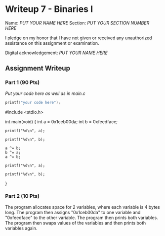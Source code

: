 # Writeup 7 - Binaries I

Name: *PUT YOUR NAME HERE*
Section: *PUT YOUR SECTION NUMBER HERE*

I pledge on my honor that I have not given or received any unauthorized
assistance on this assignment or examination.

Digital acknowledgement: *PUT YOUR NAME HERE*

## Assignment Writeup

### Part 1 (90 Pts)

*Put your code here as well as in main.c*
```c
printf("your code here");
```
#include <stdio.h>

int main(void) {
	int a = 0x1ceb00da;
	int b = 0xfeedface;

	printf("%d\n", a);

	printf("%d\n", b);

	a ^= b;
	b ^= a;
	a ^= b;

	printf("%d\n", a);

	printf("%d\n", b);
}


### Part 2 (10 Pts)

The program allocates space for 2 variables, where each variable is 4 bytes long. The program then assigns "0x1ceb00da" to one variable and "0xfeedface" to the other variable. The program then prints both variables. The program then swaps values of the variables and then prints both variables again.
